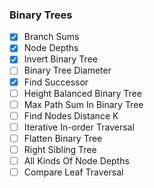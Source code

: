 ### Binary Trees 

- [x] Branch Sums
- [x] Node Depths
- [x] Invert Binary Tree
- [ ] Binary Tree Diameter
- [x] Find Successor
- [ ] Height Balanced Binary Tree
- [ ] Max Path Sum In Binary Tree
- [ ] Find Nodes Distance K
- [ ] Iterative In-order Traversal
- [ ] Flatten Binary Tree
- [ ] Right Sibling Tree
- [ ] All Kinds Of Node Depths
- [ ] Compare Leaf Traversal